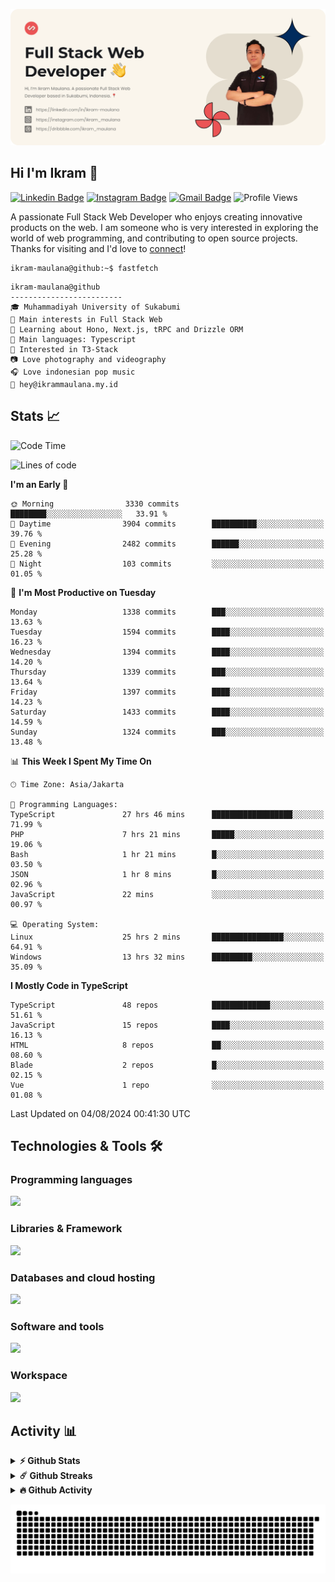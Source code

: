 ![IkramBanner](ikrambanner.webp)

## Hi I'm Ikram 👋

[![Linkedin Badge](https://img.shields.io/badge/-ikram--maulana-blue?style=flat&logo=Linkedin&logoColor=white&link=https://links.ikrammaulana.my.id/s/linkedin)](https://links.ikrammaulana.my.id/s/linkedin)
[![Instagram Badge](https://img.shields.io/badge/-@ikram__maulana-purple?style=flat&logo=instagram&logoColor=white&link=https://links.ikrammaulana.my.id/s/instagram)](https://links.ikrammaulana.my.id/s/instagram)
[![Gmail Badge](https://img.shields.io/badge/-ikrammaulana-c14438?style=flat&logo=Gmail&logoColor=white&link=https://links.ikrammaulana.my.id/s/email)](https://links.ikrammaulana.my.id/s/email)
![Profile Views](https://komarev.com/ghpvc/?username=Ikram-Maulana)

A passionate Full Stack Web Developer who enjoys creating innovative products on the web. I am someone who is very interested in exploring the world of web programming, and contributing to open source projects. Thanks for visiting and I'd love to [connect](https://links.ikrammaulana.my.id/s/linkedin)!

```console
ikram-maulana@github:~$ fastfetch
```

```console
ikram-maulana@github
-------------------------
🎓 Muhammadiyah University of Sukabumi
🔎 Main interests in Full Stack Web
🌱 Learning about Hono, Next.js, tRPC and Drizzle ORM
🌟 Main languages: Typescript
🚩 Interested in T3-Stack
📷 Love photography and videography
🎧 Love indonesian pop music
📧 hey@ikrammaulana.my.id
```

## Stats 📈

<!--START_SECTION:waka-->
![Code Time](http://img.shields.io/badge/Code%20Time-1%2C914%20hrs%2042%20mins-blue)

![Lines of code](https://img.shields.io/badge/From%20Hello%20World%20I%27ve%20Written-13.8%20million%20lines%20of%20code-blue)

**I'm an Early 🐤** 

```text
🌞 Morning                3330 commits        ████████░░░░░░░░░░░░░░░░░   33.91 % 
🌆 Daytime                3904 commits        ██████████░░░░░░░░░░░░░░░   39.76 % 
🌃 Evening                2482 commits        ██████░░░░░░░░░░░░░░░░░░░   25.28 % 
🌙 Night                  103 commits         ░░░░░░░░░░░░░░░░░░░░░░░░░   01.05 % 
```
📅 **I'm Most Productive on Tuesday** 

```text
Monday                   1338 commits        ███░░░░░░░░░░░░░░░░░░░░░░   13.63 % 
Tuesday                  1594 commits        ████░░░░░░░░░░░░░░░░░░░░░   16.23 % 
Wednesday                1394 commits        ████░░░░░░░░░░░░░░░░░░░░░   14.20 % 
Thursday                 1339 commits        ███░░░░░░░░░░░░░░░░░░░░░░   13.64 % 
Friday                   1397 commits        ████░░░░░░░░░░░░░░░░░░░░░   14.23 % 
Saturday                 1433 commits        ████░░░░░░░░░░░░░░░░░░░░░   14.59 % 
Sunday                   1324 commits        ███░░░░░░░░░░░░░░░░░░░░░░   13.48 % 
```


📊 **This Week I Spent My Time On** 

```text
🕑︎ Time Zone: Asia/Jakarta

💬 Programming Languages: 
TypeScript               27 hrs 46 mins      ██████████████████░░░░░░░   71.99 % 
PHP                      7 hrs 21 mins       █████░░░░░░░░░░░░░░░░░░░░   19.06 % 
Bash                     1 hr 21 mins        █░░░░░░░░░░░░░░░░░░░░░░░░   03.50 % 
JSON                     1 hr 8 mins         █░░░░░░░░░░░░░░░░░░░░░░░░   02.96 % 
JavaScript               22 mins             ░░░░░░░░░░░░░░░░░░░░░░░░░   00.97 % 

💻 Operating System: 
Linux                    25 hrs 2 mins       ████████████████░░░░░░░░░   64.91 % 
Windows                  13 hrs 32 mins      █████████░░░░░░░░░░░░░░░░   35.09 % 
```

**I Mostly Code in TypeScript** 

```text
TypeScript               48 repos            █████████████░░░░░░░░░░░░   51.61 % 
JavaScript               15 repos            ████░░░░░░░░░░░░░░░░░░░░░   16.13 % 
HTML                     8 repos             ██░░░░░░░░░░░░░░░░░░░░░░░   08.60 % 
Blade                    2 repos             █░░░░░░░░░░░░░░░░░░░░░░░░   02.15 % 
Vue                      1 repo              ░░░░░░░░░░░░░░░░░░░░░░░░░   01.08 % 
```




 Last Updated on 04/08/2024 00:41:30 UTC
<!--END_SECTION:waka-->

## Technologies & Tools 🛠️

### Programming languages

<a href="https://skillicons.dev">
<img src="https://skillicons.dev/icons?i=html,css,sass,js,ts,php,py" />
</a>

### Libraries & Framework

<a href="https://skillicons.dev">
<img src="https://skillicons.dev/icons?i=react,next,laravel,express,tailwind">
</a>

### Databases and cloud hosting

<a href="https://skillicons.dev">
<img src="https://skillicons.dev/icons?i=sqlite,mysql,redis,vercel,cloudflare" />
</a>

### Software and tools

<a href="https://skillicons.dev">
<img src="https://skillicons.dev/icons?i=github,vscode,figma&perline=11" />
</a>

### Workspace

<a href="https://skillicons.dev">
<img src="https://skillicons.dev/icons?i=ubuntu,debian,windows&perline=11" />
</a>

## Activity 📊

<details>
  <summary><b>⚡ Github Stats</b></summary>

  <br />
  <img height="180em" src="https://github-readme-stats-eight-theta.vercel.app/api?username=ikram-maulana&show_icons=true&hide_border=true&&count_private=true&include_all_commits=true" />
  <img height="180em" src="https://github-readme-stats-eight-theta.vercel.app/api/top-langs/?username=ikram-maulana&show_icons=true&hide_border=true&layout=compact&langs_count=8"/>
</details>

<details>
  <summary><b>☄️ Github Streaks</b></summary>

  <br />
  <img height="180em" src="https://github-readme-streak-stats.herokuapp.com/?user=ikram-maulana&hide_border=true" />
</details>

<details>
  <summary><b>🔥 Github Activity</b></summary>

  <br />
  <img height="180em" src="https://github-readme-activity-graph.vercel.app/graph?username=ikram-maulana&theme=github-light" />
</details>

![snake gif](https://github.com/ikram-maulana/ikram-maulana/blob/output/github-snake.svg)
